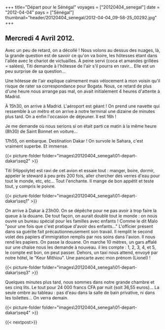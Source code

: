 +++
title="Départ pour le Sénégal"
voyages = ["20120404_senegal"]
date = "2012-04-04"
pays = ["Sénégal"]
thumbnail="header/20120404_senegal/2012-04-04_09-58-25_00292.jpg"
+++


## Mercredi 4 Avril 2012.

Avec un peu de retard, on a décollé ! Nous volons au dessus des nuages, là, la grande question est de savoir ce qu'on va boire, les hôtesses étant dans l'allée avec le chariot de victuailles. À peine servi (coca et amandes grillées = salées), Titi demande à l'hôtesse de l'air s'il pourra en ravir... Elle est un peu surprise de sa question...

Une hôtesse de l'air explique calmement mais vélocement à mon voisin qu'il risque de rater sa correspondance pour Bogata. Nous, ce retard de plus d'une heure nous arrange pas mal, on avait initialement 4 heures d'attente à Madrid.

À 15h30, on arrive à Madrid. L'aéroport est géant ! On prend une navette qui ressemble à un métro et on arrive à notre terminal une dizaine de minutes plus tard. On a enfin l'occasion de déjeuner. Il est 16h !

Je me demande où nous serions si on était parti ce matin à la même heure (8h30) de Saint Bonnet en voiture...

17h55, on embarque. Destination Dakar ! On survole le Sahara, c'est vraiment superbe. Et immense. 

{{< picture-folder folder="images\20120404_senegal\01-depart-dakar\seq2"  >}}

Titi (Hippolyte) est ravi de cet avion et essaie tout : manger, boire, dormir, appeler le steward à peu près 200 fois, aller chercher des verres d'eau pour tout le monde, etc, etc... Tout l'enchante. Il mange de bon appétit et teste tout, y compris le poivre.

{{< picture-folder folder="images\20120404_senegal\01-depart-dakar\seq1"  >}}


On arrive à Dakar à 23h00. On se dépêche pour ne pas avoir à trop faire la queue à la douane. De tout façon, on aurait doublé tout le monde : on nous ouvre un bureau spécial pour les familles avec enfants ! Comme le dit Malo "pour une fois que c'est pratique d'avoir des enfants..." L'officier présent dans sa guérite fait précautionneusement son travail. Il remplit le second volet des papiers d'immigration remplis par nos soins dans l'avion. Il nous rend les papiers. On passe la douane. On marche 10 mètres, un gars affalé sur une chaise nous les demande à nouveau. il les compte : 1, 2, 3, 4, et 5, le compte est bon, on peut passer. Dehors, un taxi nous attend, envoyé par notre hôtel, le "Keur Mithiou". Une pancarte avec mon prénom (Lionel) !

{{< picture-folder folder="images\20120404_senegal\01-depart-dakar\seq3"  >}}

Quelques minutes plus tard, nous sommes dans notre grande chambre et ses cinq lits. Le tout pour 24 000 francs CFA par nuit (soit 36,55 euros)... La seule ombre au tableau : pas d'eau dans la salle de bain privative, ni dans les toilettes... On verra demain.

{{< picture-folder folder="images\20120404_senegal\01-depart-dakar\seq4"  >}}


{{< nextpost>}}





